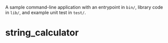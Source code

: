 A sample command-line application with an entrypoint in `bin/`, library code
in `lib/`, and example unit test in `test/`.
# string_calculator
